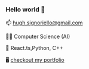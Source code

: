 ### Hello world 👋

📫 hugh.signoriello@gmail.com

👨‍🎓 Computer Science (AI)

💬 React.ts,Python, C++

🖥️ [checkout my portfolio](https://hughmancoder.github.io/website)

<!--
**hughmancoder/hughmancoder** is a ✨ _special_ ✨ repository because its `README.md` (this file) appears on your GitHub profile.

Here are some ideas to get you started:

- 🔭 I’m currently working on ...
- 🌱 I’m currently learning ...
- 👯 I’m looking to collaborate on ...
- 🤔 I’m looking for help with ...
- 💬 Ask me about ...
- 📫 How to reach me: ...
- 😄 Pronouns: ...
- ⚡ Fun fact: ...
-->
